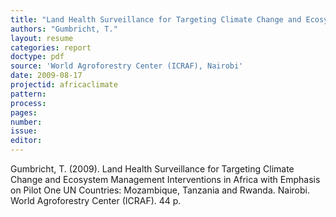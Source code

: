 ```yaml
---
title: "Land Health Surveillance for Targeting Climate Change and Ecosystem Management Interventions in Africa. Methods"
authors: "Gumbricht, T."
layout: resume
categories: report
doctype: pdf
source: 'World Agroforestry Center (ICRAF), Nairobi'
date: 2009-08-17
projectid: africaclimate
pattern:
process:
pages:
number:
issue:
editor:
---
```

Gumbricht, T. (2009). Land Health Surveillance for Targeting Climate Change and Ecosystem Management Interventions in Africa with Emphasis on Pilot One UN Countries: Mozambique, Tanzania and Rwanda. Nairobi. World Agroforestry Center (ICRAF). 44 p.
